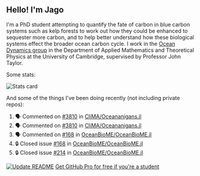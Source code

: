 ## Hello! I'm Jago

I'm a PhD student attempting to quantify the fate of carbon in blue carbon systems such as kelp forests to work out how they could be enhanced to sequester more carbon, and to help better understand how these biological systems effect the broader ocean carbon cycle. I work in the <a href="https://www.damtp.cam.ac.uk/user/jrt51/" class="emph">Ocean Dynamics group</a> in the Department of Applied Mathematics and Theoretical Physics at the University of Cambridge, supervised by Professor John Taylor.

Some stats:
<!--
![](https://raw.githubusercontent.com/jagoosw/jagoosw/main/profile-summary-card-output/nord_dark/0-profile-details.svg)
![](https://raw.githubusercontent.com/jagoosw/jagoosw/main/profile-summary-card-output/nord_dark/3-stats.svg)
![](https://raw.githubusercontent.com/jagoosw/jagoosw/main/profile-summary-card-output/nord_dark/4-productive-time.svg)
-->
![Stats card](https://github-readme-stats.vercel.app/api?username=jagoosw&count_private=true&show_icons=true&theme=transparent&hide_title=true&rank_icon=percentile&show=reviews)

And some of the things I've been doing recently (not including private repos):
<!--START_SECTION:activity-->
1. 🗣 Commented on [#3810](https://github.com/CliMA/Oceananigans.jl/issues/3810#issuecomment-2391286794) in [CliMA/Oceananigans.jl](https://github.com/CliMA/Oceananigans.jl)
2. 🗣 Commented on [#3810](https://github.com/CliMA/Oceananigans.jl/issues/3810#issuecomment-2389512033) in [CliMA/Oceananigans.jl](https://github.com/CliMA/Oceananigans.jl)
3. 🗣 Commented on [#168](https://github.com/OceanBioME/OceanBioME.jl/issues/168#issuecomment-2389498713) in [OceanBioME/OceanBioME.jl](https://github.com/OceanBioME/OceanBioME.jl)
4. 🔒 Closed issue [#168](https://github.com/OceanBioME/OceanBioME.jl/issues/168) in [OceanBioME/OceanBioME.jl](https://github.com/OceanBioME/OceanBioME.jl)
5. 🔒 Closed issue [#214](https://github.com/OceanBioME/OceanBioME.jl/issues/214) in [OceanBioME/OceanBioME.jl](https://github.com/OceanBioME/OceanBioME.jl)
<!--END_SECTION:activity-->


[![Update README](https://github.com/jagoosw/jagoosw/actions/workflows/update-readme.yml/badge.svg)](https://github.com/jagoosw/jagoosw/actions/workflows/update-readme.yml)
[Get GitHub Pro for free if you're a student](https://education.github.com/pack)

